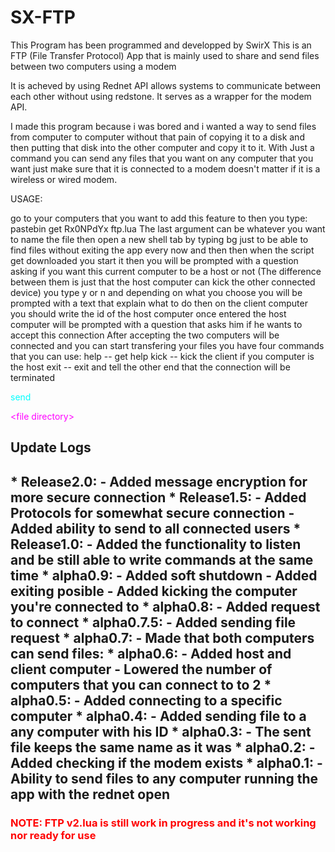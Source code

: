 <h1>SX-FTP</h1>
This Program has been programmed and developped by SwirX
This is an FTP (File Transfer Protocol) App that is mainly used to share and send files between two computers using a modem

It is acheved by using Rednet API allows systems to communicate between each other without using redstone. It serves as a wrapper for the modem API.

I made this program because i was bored and i wanted a way to send files from computer to computer without that pain of copying
it to a disk and then putting that disk into the other computer and copy it to it.
With Just a command you can send any files that you want on any computer that you want just make sure that it is connected to a modem
doesn't matter if it is a wireless or wired modem.

USAGE:

go to your computers that you want to add this feature to then you type:
    pastebin get Rx0NPdYx ftp.lua 
The last argument can be whatever you want to name the file
then open a new shell tab by typing bg just to be able to find files without exiting the app every now and then
then when the script get downloaded you start it then you will be prompted with a question asking if you want this current
computer to be a host or not (The difference between them is just that the host computer can kick the other connected device)
you type y or n and depending on what you choose you will be prompted with a text that explain what to do
then on the client computer you should write the id of the host computer once entered the host computer will be prompted with
a question that asks him if he wants to accept this connection
After accepting the two computers will be connected and you can start transfering your files
you have four commands that you can use:
    help                  -- get help
    kick                  -- kick the client if you computer is the host
    exit                  -- exit and tell the other end that the connection will be terminated
    <p style="color:cyan">send</p> <p style="color:magenta">\<file directory\></p>

<h2>Update Logs<h2>
* Release2.0:
- Added message encryption for more secure connection
* Release1.5:
- Added Protocols for somewhat secure connection
- Added ability to send to all connected users
* Release1.0:
- Added the functionality to listen and be still able to write commands at the same time
* alpha0.9:
- Added soft shutdown
- Added exiting posible
- Added kicking the computer you're connected to
* alpha0.8:
- Added request to connect
* alpha0.7.5:
- Added sending file request
* alpha0.7:
- Made that both computers can send files:
* alpha0.6:
- Added host and client computer
- Lowered the number of computers that you can connect to to 2
* alpha0.5:
- Added connecting to a specific computer
* alpha0.4:
- Added sending file to a any computer with his ID
* alpha0.3:
- The sent file keeps the same name as it was
* alpha0.2:
- Added checking if the modem exists
* alpha0.1:
- Ability to send files to any computer running the app with the rednet open

<h3 style="color: red">NOTE: FTP v2.lua is still work in progress and it's not working nor ready for use</h3>